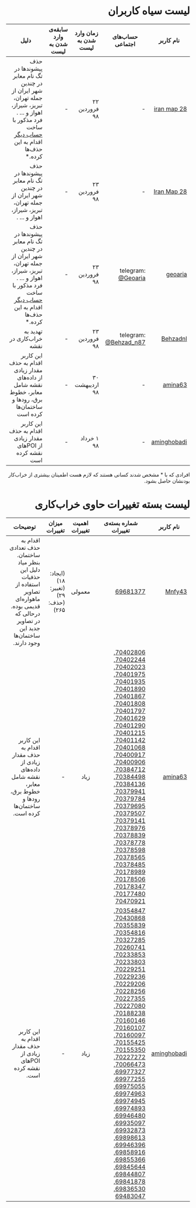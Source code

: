 <div dir=rtl>

# لیست سیاه کاربران

| نام کاربر | حساب‌های اجتماعی | زمان وارد شدن به لیست | سابقه‌ی وارد شدن به لیست | دلیل |
| ----- | ----- | ----- | ----- | ----- |
| [iran map 28](https://www.openstreetmap.org/user/iran%20map%2028) | - | ۲۲ فروردین ۹۸ | - | حذف پیشوند‌ها در تگ نام معابر در چندین شهر ایران از جمله تهران، تبریز، شیراز، اهواز و ... . فرد مذکور با ساخت [حساب دیگر](https://www.openstreetmap.org/user/Iran%20Map%20%2028) اقدام به این حذف‌ها کرده.* |
| [Iran Map 28](https://www.openstreetmap.org/user/Iran%20Map%20%2028) | - | ۲۳ فروردین ۹۸ | - | حذف پیشوند‌ها در تگ نام معابر در چندین شهر ایران از جمله تهران، تبریز، شیراز، اهواز و ... . |
| [geoaria](https://www.openstreetmap.org/user/geoaria) | telegram: [@Geoaria](https://t.me/Geoaria) | ۲۳ فروردین ۹۸ | - | حذف پیشوند‌ها در تگ نام معابر در چندین شهر ایران از جمله تهران، تبریز، شیراز، اهواز و ... . فرد مذکور با ساخت [حساب دیگر](https://www.openstreetmap.org/user/Iran%20Map%20%2028) اقدام به این حذف‌ها کرده.* |
| [Behzadnl](https://www.openstreetmap.org/user/Behzadnl) | telegram: [@Behzad_n87](https://t.me/Behzad_n87) | ۲۳ فروردین ۹۸ | - | تهدید به خراب‌کاری در نقشه |
| [amina63](https://www.openstreetmap.org/user/amina63) | - | ۳۰ اردیبهشت ۹۸ | - | این کاربر اقدام به حذف مقدار زیادی از داده‌های نقشه شامل معابر، خطوط برق، رود‌ها و ساختمان‌ها کرده است |
| [aminghobadi](https://www.openstreetmap.org/user/aminghobadi) | - | ۱ خرداد ۹۸ | - | این کاربر اقدام به حذف مقدار زیادی از POIهای نقشه کرده است |

افرادی که با * مشخص شدند کسانی هستند که لازم هست اطمینان بیشتری از خراب‌کار بودنشان حاصل بشود.

# لیست بسته‌ تغییرات حاوی خراب‌کاری

| نام کاربر | شماره بسته‌ی تغییرات | اهمیت تغییرات | میزان تغییرات |  توضیحات |
| ----- | ----- | ----- | ----- | ----- |
| [Mnfy43](https://www.openstreetmap.org/user/Mnfy43) | [69681377](https://www.openstreetmap.org/changeset/69681377) | معمولی | (ایجاد: ۱۸) (تغییر: ۲۹) (حذف: ۲۶۵) | اقدام به حذف تعدادی ساختمان. بنظر میاد دلیل این حذفیات استفاده از تصاویر ماهواره‌ای قدیمی بوده. درحالی که در تصاویر جدید این ساختمان‌ها وجود دارند. |
| [amina63](https://www.openstreetmap.org/user/amina63) | [70402806](https://www.openstreetmap.org/changeset/70402806), [70402244](https://www.openstreetmap.org/changeset/70402244), [70402023](https://www.openstreetmap.org/changeset/70402023), [70401975](https://www.openstreetmap.org/changeset/70401975), [70401935](https://www.openstreetmap.org/changeset/70401935), [70401890](https://www.openstreetmap.org/changeset/70401890), [70401867](https://www.openstreetmap.org/changeset/70401867), [70401808](https://www.openstreetmap.org/changeset/70401808), [70401797](https://www.openstreetmap.org/changeset/70401797), [70401629](https://www.openstreetmap.org/changeset/70401629), [70401290](https://www.openstreetmap.org/changeset/70401290), [70401215](https://www.openstreetmap.org/changeset/70401215), [70401142](https://www.openstreetmap.org/changeset/70401142), [70401068](https://www.openstreetmap.org/changeset/70401068), [70400917](https://www.openstreetmap.org/changeset/70400917), [70400906](https://www.openstreetmap.org/changeset/70400906), [70384712](https://www.openstreetmap.org/changeset/70384712), [70384498](https://www.openstreetmap.org/changeset/70384498), [70384136](https://www.openstreetmap.org/changeset/70384136), [70379941](https://www.openstreetmap.org/changeset/70379941), [70379784](https://www.openstreetmap.org/changeset/70379784), [70379695](https://www.openstreetmap.org/changeset/70379695), [70379507](https://www.openstreetmap.org/changeset/70379507), [70379141](https://www.openstreetmap.org/changeset/70379141), [70378976](https://www.openstreetmap.org/changeset/70378976), [70378839](https://www.openstreetmap.org/changeset/70378839), [70378778](https://www.openstreetmap.org/changeset/70378778), [70378598](https://www.openstreetmap.org/changeset/70378598), [70378565](https://www.openstreetmap.org/changeset/70378565), [70378485](https://www.openstreetmap.org/changeset/70378485), [70178989](https://www.openstreetmap.org/changeset/70178989), [70178506](https://www.openstreetmap.org/changeset/70178506), [70178347](https://www.openstreetmap.org/changeset/70178347), [70177480](https://www.openstreetmap.org/changeset/70177480), [70470921](https://www.openstreetmap.org/changeset/70470921) | زیاد | - | این کاربر اقدام به حذف مقدار زیادی از داده‌های نقشه شامل معابر، خطوط برق، رود‌ها و ساختمان‌ها کرده است. |
| [aminghobadi](https://www.openstreetmap.org/user/aminghobadi) | [70354847](https://www.openstreetmap.org/changeset/70354847), [70430868](https://www.openstreetmap.org/changeset/70430868), [70355839](https://www.openstreetmap.org/changeset/70355839), [70354816](https://www.openstreetmap.org/changeset/70354816), [70327285](https://www.openstreetmap.org/changeset/70327285), [70260741](https://www.openstreetmap.org/changeset/70260741), [70233853](https://www.openstreetmap.org/changeset/70233853), [70233803](https://www.openstreetmap.org/changeset/70233803), [70229251](https://www.openstreetmap.org/changeset/70229251), [70229236](https://www.openstreetmap.org/changeset/70229236), [70229206](https://www.openstreetmap.org/changeset/70229206), [70228256](https://www.openstreetmap.org/changeset/70228256), [70227355](https://www.openstreetmap.org/changeset/70227355), [70227080](https://www.openstreetmap.org/changeset/70227080), [70188238](https://www.openstreetmap.org/changeset/70188238), [70160146](https://www.openstreetmap.org/changeset/70160146), [70160107](https://www.openstreetmap.org/changeset/70160107), [70160097](https://www.openstreetmap.org/changeset/70160097), [70155425](https://www.openstreetmap.org/changeset/70155425), [70155350](https://www.openstreetmap.org/changeset/70155350), [70227272](https://www.openstreetmap.org/changeset/70227272), [70066473](https://www.openstreetmap.org/changeset/70066473), [69977327](https://www.openstreetmap.org/changeset/69977327), [69977255](https://www.openstreetmap.org/changeset/69977255), [69975055](https://www.openstreetmap.org/changeset/69975055), [69974963](https://www.openstreetmap.org/changeset/69974963), [69974945](https://www.openstreetmap.org/changeset/69974945), [69974893](https://www.openstreetmap.org/changeset/69974893), [69946480](https://www.openstreetmap.org/changeset/69935097), [69935097](https://www.openstreetmap.org/changeset/69935097), [69932873](https://www.openstreetmap.org/changeset/69932873), [69898613](https://www.openstreetmap.org/changeset/69898613), [69946396](https://www.openstreetmap.org/changeset/69946396), [69858916](https://www.openstreetmap.org/changeset/69858916), [69855366](https://www.openstreetmap.org/changeset/69855366), [69845644](https://www.openstreetmap.org/changeset/69845644), [69844807](https://www.openstreetmap.org/changeset/69844807), [69841878](https://www.openstreetmap.org/changeset/69841878), [69836530](https://www.openstreetmap.org/changeset/69836530), [69483047](https://www.openstreetmap.org/changeset/69483047) | زیاد | - | این کاربر اقدام به حذف مقدار زیادی از POIهای نقشه کرده است. |
